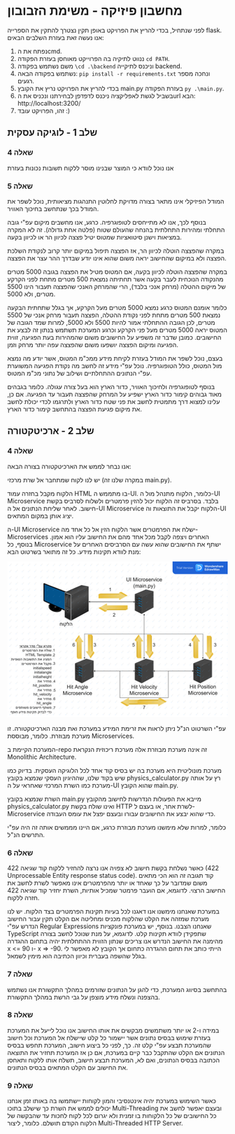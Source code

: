 # מחשבון פיזיקה - משימת הזבובון #

לפני שנתחיל, בכדי להריץ את הפרויקט באופן תקין נצטרך להתקין את הספרייה flask.
אנו נעשה זאת בעזרת השלבים הבאים:

1. נפתח את הcmd.
2. ננווט לתיקיה בה הפרוייקט מאוחסן בעזרת הפקודה ```cd PATH```.
3. משם נשתמש בפקודה ```\cd .\backend``` וניכנס לתיקייה backend.
4. נשתמש בפקודה הבאה: ```pip install -r requirements.txt``` ונחכה מספר רגעים.
5. בכדי להריץ את הפרויקט נריץ את הקובץ main.py בעזרת הפקודה ```py .\main.py```.
6. בשביל לגשת לאפליקציה ניכנס לדפדפן לבחירתנו ונכניס את הurl הבא: http://localhost:3200/
7. זהו, הפרויקט עובד :)

## שלב 1 - לוגיקה עסקית ##

### שאלה 4 ###

אנו נוכל לוודא כי המוצר שבנינו מוסר ללקוח תשובות נכונות בעזרת

### שאלה 5 ###

המודל הפיזיקלי אינו מתאר בצורה מדויקת לחלוטין התנהגות מציאותית, נוכל לשפר את המודל בכך שנתחשב בחיכוך האוויר.

בנוסף לכך, אנו לא מתייחסים לטופוגרפיה. כרגע, אנו מחשבים מיקום עפ"י גובה התחלתי ומהירות התחלתית בהנחה שהעולם שטוח (פלטה אחת גדולה). זה לא המקרה במציאות וישנן סיטואציות שמטוס יטיל פצצה לכיוון הר או לכיוון בקעה.

במקרה שהפצצה הוטלה לכיוון הר, אז הפצצה תיפול במיקום יותר קרוב לנקודת השלכת הפצצה ולא במיקום שהחישוב יראה משום שהוא אינו יודע שבדרך ההר עצר את הפצצה.

במקרה שהפצצה הוטלה לכיוון בקעה, אם המטוס מטיל את הפצצה בגובה 5000 מטרים מהנקודה הנוכחית לעבר בקעה אשר תחתיתה נמצאת 500 מטרים מתחת לפני הקרקע של מיקום ההטלה (מרחק אנכי בלבד), הרי שהמרחק האנכי שהפצצה תעבור הינו 5500 מטרים, ולא 5000.

כלומר אומנם המטוס כרגע נמצא 5000 מטרים מעל הקרקע, אך בגלל שתחתית הבקעה נמצאת 500 מטרים מתחת לפני נקודת ההטלה, הפצצה תעבור מרחק אנכי של 5500 מטרים, לכן הגובה ההתחלתי אמור להיות 5500 ולא 5000, למרות שמד הגובה של המטוס יראה 5000 מטרים מעל פני הקרקע וכרגע המערכת תשתמש בנתון זה לבצע את החישובים. כמובן שדבר זה משפיע על החישובים משום שהמהירות בעת הפגיעה, זווית הפגיעה ומיקום הפצצה יושפעו משום שהפצצה עפה יותר מרחק וזמן.

בעצם, נוכל לשפר את המודל בעזרת לקיחת מידע ממכ"מ המטוס, אשר יודע מה נמצא מול המטוס, כולל הטופוגרפיה. נוכל עפ"י מידע זה לחשב מה נקודת הפגיעה המשוערת עפ"י הנתונים ההתחלתיים ושילוב של נתוני מכ"מ המטוס.

בנוסף לטופוגרפיה ולחיכוך האוויר, כדור הארץ הוא בעל צורה עגולה. כלומר בגבהים מאוד גבוהים קימור כדור הארץ ישפיע על המרחק שהפצצה תעבור עד הפגיעה.
אם כן, עלינו למצוא דרך מתמטית לחשב את פני שטח כדור הארץ ולתרגמו לכדי יכולת לחשב את מיקום פגיעת הפצצה בהתחשב קימור כדור הארץ.

## שלב 2 - ארכיטקטורה ##

### שאלה 4 ###

אנו נבחר לממש את הארכיטקטורה בצורה הבאה:

יש לנו לקוח שמתחבר אל שרת מרכזי (במקרה שלנו זה main.py).

הלקוח מקבל בחזרה עמוד HTML בו מתממש ה-UI. כלומר, הלקוח מתנהל מול ה-UI Microservice בלבד. בסרביס זה הלקוח יכול להזין פרמטרים ולשלוח לסרביס בקשת חישוב. לאחר שליחת הנתונים אל ה-UI Microservice הלקוח יקבל את התוצאות וה-UI יציג אותן במקום המתאים.

ה-UI Microservice ישלח את הפרמטרים אשר הלקוח הזין אל כל אחד מה-Microservices האחרים ויצפה לקבל מכל אחד מהם את החישוב עליו הוא אמון. בנוסף, כל Microservice ישתף את החישובים שהוא עשה עם הסרביסים האחרים על מנת לוודא תקינות מידע. כל זה מתואר בשרטוט הבא:

![Microservices Data Flow](./readme-images/MicroservicesDataFlow.png)

עפ"י השרטוט הנ"ל ניתן לראות את זרימת המידע במערכת ואת מבנה הארכיטקטורה. זו מערכת מבוזרת. כלומר, מבוססת Microservices.

המערכת הקיימת ב-repo זה אינה מערכת מבוזרת אלה מערכת ריכוזית הנקראת Monolithic Architecture.

מערכת מונוליטית היא מערכת בה יש בסיס קוד אחד לכל הלוגיקה העסקית. בדיוק כמו שיש בקוד שלנו, שההיגיון העסקי שנמצא בקובץ physics_calculator.py רץ על אותה מערכת כמו השרת המרכזי שאחראי על ה-UI שהוא הקובץ main.py.

השרת שנמצא בקובץ main.py מייבא את הפעולות הנדרשות לחישוב מהקובץ physics_calculator.py ואינו שולח בקשת HTTP לשרת אחר, או בעצם ל-Microservice כדי שהוא יבצע את החישובים עבורו ובעצם יפצל את עומס העבודה.

כלומר, למרות שלא מימשנו מערכת מבוזרת כרגע, אם היינו מממשים אותה זה היה עפ"י התרשים הנ"ל.

### שאלה 6 ###

כאשר נשלחת בקשת חישוב לא צפויה אנו נרצה להחזיר ללקוח קוד שגיאה 422 (422 Unprocessable Entity response status code).
קוד תגובה זה הוא הכי מתאים משום שמדובר על כך שאחד או יותר מהפרמטרים אינו מאפשר לשרת לחשב את החישוב הרצוי. לדוגמא, אם הועבר פרמטר שמכיל אותיות, השרת יחזיר קוד שגיאה 422 חזרה ללקוח.

במערכת שאנחנו מימשנו אנו דאגנו לכל בעיות תקינות הפרמטרים בצד הלקוח. יש לנו מערכת שמזהה את הקלט שהלקוח מכניס ומחליטה אם הקלט תקין עבור החישוב הנדרש עפ"י Regular Expressions שאנחנו הצבנו. בנוסף, יש במערכת פונקציות TypeScript שתפקידן לוודא תקינות קלט. לדוגמא, על מנת שנוכל לחשב בצורה מהימנה את החישוב הנדרש אנו צריכים שנתון הזווית ההתחלתית יהיה בתחום ההגדרה x <= 90 ו- x => -90. הייתי כותב את תחום ההגדרה כתחום אך הקובץ לא מאפשר לי בגלל שהשפה בעברית וכיוון הכתיבה הוא מימין לשמאל.

### שאלה 7 ###

בהתחשב בסיווג המערכת, כדי להגן על הנתונים שזורמים במהלך התקשורת אנו נשתמש בהצפנה ונשלח מידע מוצפן על גבי הרשת במהלך התקשורת.

### שאלה 8 ###

במידה ו-2 או יותר משתמשים מבקשים את אותו החישוב אנו נוכל לייעל את המערכת בעזרת שימוש בבסיס נתונים אשר יישמור כל קלט שיישלח אל המערכת וכל חישוב שהמערכת תבצע עפ"י קלט זה. כך, לפני כל ביצוע חישוב, המערכת תחפש בבסיס הנתונים אם הקלט שהתקבל כבר קיים במערכת, אם כן אז המערכת תחזיר את התוצאה הכתובה בבסיס הנתונים, ואם לא, המערכת תבצע חישוב, תשלח אותו ללקוח ותאחסן את החישוב עם הקלט המתאים בבסיס הנתונים.

### שאלה 9 ###

כאשר השימוש במערכת יהיה אינטנסיבי והמון לקוחות יישתמשו בה באותו זמן אנחנו יכולים לממש את השרת כך שישלב בתוכו Multi-Threading ובעצם יאפשר לחשב את כל החישובים של כל הלקוחות בו זמנית ולא יגרום לכל לקוח לחכות עד שהבקשה של הלקוח הקודם תושלם. כלומר, ליצור Multi-Threaded HTTP Server.